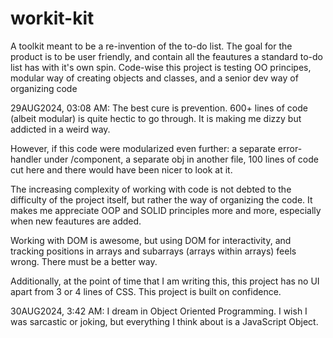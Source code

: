 # workit-kit
A toolkit meant to be a re-invention of the to-do list. The goal for the product is to be user friendly, and contain all the feautures a standard to-do list has with it's own spin. Code-wise this project is testing OO principes, modular way of creating objects and classes, and a senior dev way of organizing code

29AUG2024, 03:08 AM: The best cure is prevention. 600+ lines of code (albeit modular) is quite hectic to go through. It is making me dizzy but addicted in a weird way.

However, if this code were modularized even further: a separate error-handler under /component, a separate obj in another file, 100 lines of code cut here and there would have been nicer to look at it.

The increasing complexity of working with code is not debted to the difficulty of the project itself, but rather the way of organizing the code. It makes me appreciate OOP and SOLID principles more and more, especially when new feautures are added.

Working with DOM is awesome, but using DOM for interactivity, and tracking positions in arrays and subarrays (arrays within arrays) feels wrong. There must be a better way.

Additionally, at the point of time that I am writing this, this project has no UI apart from 3 or 4 lines of CSS. This project is built on confidence.

30AUG2024, 3:42 AM: I dream in Object Oriented Programming. I wish I was sarcastic or joking, but everything I think about is a JavaScript Object.
